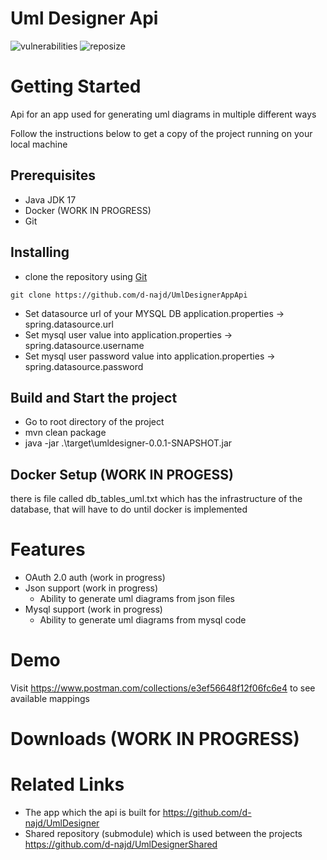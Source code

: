 # Uml Designer Api

![vulnerabilities](https://img.shields.io/snyk/vulnerabilities/github/d-najd/UmlDesignerAppApi)
![reposize](https://img.shields.io/github/repo-size/d-najd/UmlDesignerAppApi)

# Getting Started

Api for an app used for generating uml diagrams in multiple different ways

Follow the instructions below to get a copy of the project running on your local machine

## Prerequisites

* Java JDK 17
* Docker (WORK IN PROGRESS)
* Git

## Installing

* clone the repository using [Git](https://git-scm.com/downloads)
```Git
git clone https://github.com/d-najd/UmlDesignerAppApi
```
* Set datasource url of your MYSQL DB application.properties -> spring.datasource.url
* Set mysql user value into application.properties -> spring.datasource.username
* Set mysql user password value into application.properties -> spring.datasource.password

## Build and Start the project

* Go to root directory of the project
* mvn clean package 
* java -jar .\target\umldesigner-0.0.1-SNAPSHOT.jar

## Docker Setup (WORK IN PROGESS)
 there is file called db_tables_uml.txt which has the infrastructure of the database, that will have to do until docker is implemented

# Features
 - OAuth 2.0 auth (work in progress)
 - Json support (work in progress)
   - Ability to generate uml diagrams from json files
 - Mysql support (work in progress)
   - Ability to generate uml diagrams from mysql code

# Demo
 Visit https://www.postman.com/collections/e3ef56648f12f06fc6e4 to see available mappings

# Downloads (WORK IN PROGRESS)
# Related Links
- The app which the api is built for https://github.com/d-najd/UmlDesigner
- Shared repository (submodule) which is used between the projects https://github.com/d-najd/UmlDesignerShared

